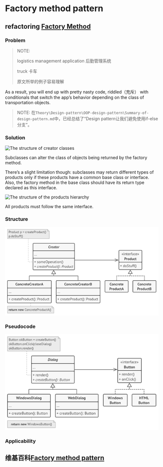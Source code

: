 # Factory method pattern



## refactoring [Factory Method](https://refactoring.guru/design-patterns/factory-method)

### Problem

> NOTE: 
>
> logistics management application 后勤管理系统
>
> truck 卡车
>
> 原文所举的例子容易理解

As a result, you will end up with pretty nasty code, riddled（充斥） with conditionals that switch the app’s behavior depending on the class of transportation objects.

> NOTE: 在`Theory\Design-pattern\OOP-design-pattern\Summary-of-design-pattern.md`中，已经总结了“Design pattern让我们避免使用if-else分支”。

### Solution

![The structure of creator classes](https://refactoring.guru/images/patterns/diagrams/factory-method/solution1.png)

Subclasses can alter the class of objects being returned by the factory method.

There’s a slight limitation though: subclasses may return different types of products only if these products have a common base class or interface. Also, the factory method in the base class should have its return type declared as this interface.

![The structure of the products hierarchy](https://refactoring.guru/images/patterns/diagrams/factory-method/solution2-en.png)

All products must follow the same interface.

### Structure

![](./structure.png)

### Pseudocode



![](./example.png)



### Applicability





## 维基百科[Factory method pattern](https://en.wikipedia.org/wiki/Factory_method_pattern)